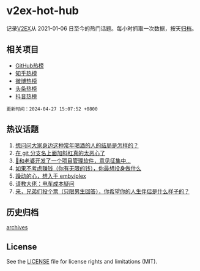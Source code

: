 # v2ex-hot-hub

 记录[V2EX](https://www.v2ex.com/)从 2021-01-06 日至今的热门话题。每小时抓取一次数据，按天[归档](archives)。
 
 ## 相关项目

- [GitHub热榜](https://github.com/lonnyzhang423/github-hot-hub)
- [知乎热榜](https://github.com/lonnyzhang423/zhihu-hot-hub)
- [微博热榜](https://github.com/lonnyzhang423/weibo-hot-hub)
- [头条热榜](https://github.com/lonnyzhang423/toutiao-hot-hub)
- [抖音热榜](https://github.com/lonnyzhang423/douyin-hot-hub)


 `更新时间：2024-04-27 15:07:52 +0800`

## 热议话题

1. [想问问大家身边这种常年喝酒的人的结局是怎样的？](https://www.v2ex.com/t/1035930)
1. [在 git 分支名上面加斜杠真的太恶心了](https://www.v2ex.com/t/1035964)
1. [🚩和老婆开发了一个项目管理软件，意见征集中...](https://www.v2ex.com/t/1035950)
1. [如果不考虑赚钱（你有无限的钱），你最想投身做什么](https://www.v2ex.com/t/1035994)
1. [躁动的心，想入手 emby/plex](https://www.v2ex.com/t/1035943)
1. [请教大佬：电车成本疑问](https://www.v2ex.com/t/1036081)
1. [来，兄弟们投个票（只限男生回答），你希望你的人生伴侣是什么样子的？](https://www.v2ex.com/t/1036080)

## 历史归档

[archives](archives)

## License

See the [LICENSE](LICENSE) file for license rights and limitations (MIT).

